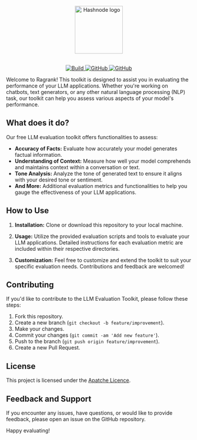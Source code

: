 <p align="center">
    <picture>
    <source media="(prefers-color-scheme: dark)" srcset="https://raw.githubusercontent.com/Auto-Playground/Ragrank/main/docs/docs/_static/imgs/ragrank_dark.png">
    <source media="(prefers-color-scheme: light)" srcset="https://raw.githubusercontent.com/Auto-Playground/Ragrank/main/docs/docs/_static/imgs/ragrank_light.png">
    <img alt="Hashnode logo" src="https://raw.githubusercontent.com/Auto-Playground/Ragrank/main/docs/docs/_static/imgs/ragrank_light.png" height="130">
    </picture>
    <br/>
    <br/>
</p>

<p align="center">
    <a href="https://ragrank.readthedocs.io/">
        <img alt="Build" src="https://img.shields.io/badge/PyPI-v0.1.2-blue.svg">
    </a>
    <a href="https://ragrank.readthedocs.io/">
        <img alt="GitHub" src="https://img.shields.io/badge/Build-passing-green.svg">
    </a>
    <a href="https://ragrank.readthedocs.io/">
        <img alt="GitHub" src="https://img.shields.io/badge/Build with-Python-yellow.svg">
    </a>
</p>

Welcome to Ragrank! This toolkit is designed to assist you in evaluating the performance of your LLM applications. Whether you're working on chatbots, text generators, or any other natural language processing (NLP) task, our toolkit can help you assess various aspects of your model's performance.

## What does it do?

Our free LLM evaluation toolkit offers functionalities to assess:

- **Accuracy of Facts:** Evaluate how accurately your model generates factual information.
- **Understanding of Context:** Measure how well your model comprehends and maintains context within a conversation or text.
- **Tone Analysis:** Analyze the tone of generated text to ensure it aligns with your desired tone or sentiment.
- **And More:** Additional evaluation metrics and functionalities to help you gauge the effectiveness of your LLM applications.

## How to Use

1. **Installation:** Clone or download this repository to your local machine.

2. **Usage:** Utilize the provided evaluation scripts and tools to evaluate your LLM applications. Detailed instructions for each evaluation metric are included within their respective directories.

3. **Customization:** Feel free to customize and extend the toolkit to suit your specific evaluation needs. Contributions and feedback are welcomed!

## Contributing

If you'd like to contribute to the LLM Evaluation Toolkit, please follow these steps:

1. Fork this repository.
2. Create a new branch (`git checkout -b feature/improvement`).
3. Make your changes.
4. Commit your changes (`git commit -am 'Add new feature'`).
5. Push to the branch (`git push origin feature/improvement`).
6. Create a new Pull Request.

## License

This project is licensed under the [Apatche Licence](LICENSE).

## Feedback and Support

If you encounter any issues, have questions, or would like to provide feedback, please open an issue on the GitHub repository.

Happy evaluating!
